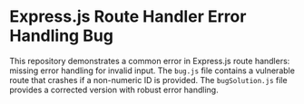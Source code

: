 # Express.js Route Handler Error Handling Bug

This repository demonstrates a common error in Express.js route handlers:  missing error handling for invalid input.  The `bug.js` file contains a vulnerable route that crashes if a non-numeric ID is provided. The `bugSolution.js` file provides a corrected version with robust error handling.